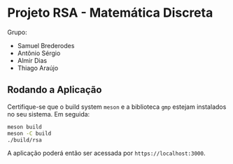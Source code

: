 # Projeto RSA - Matemática Discreta

Grupo:

- Samuel Brederodes
- Antônio Sérgio
- Almir Dias
- Thiago Araújo


## Rodando a Aplicação

Certifique-se que o build system `meson` e a biblioteca `gmp` estejam instalados no seu sistema.
Em seguida:

```bash
meson build
meson -C build
./build/rsa
```

A aplicação poderá então ser acessada por `https://localhost:3000`.

